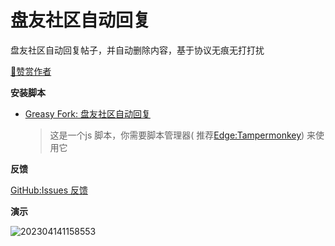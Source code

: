 # 盘友社区自动回复

盘友社区自动回复帖子，并自动删除内容，基于协议无痕无打打扰


[🧡赞赏作者](https://xx025.github.io/pages/zs/)

**安装脚本**

- [Greasy Fork: 盘友社区自动回复](https://greasyfork.org/zh-CN/scripts/463957)

  > 这是一个js 脚本，你需要脚本管理器(
  推荐[Edge:Tampermonkey](https://microsoftedge.microsoft.com/addons/detail/tampermonkey/iikmkjmpaadaobahmlepeloendndfphd))
  来使用它

**反馈**

[GitHub:Issues 反馈](https://github.com/xx025/strawberry/issues)

**演示**

![202304141158553](https://st.ai55.cc/img/202304141158553.gif)